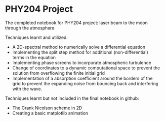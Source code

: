 # PHY204 Project
The completed notebook for PHY204 project: laser beam to the moon through the atmosphere

Techniques learnt and utilized:
- A 2D-spectral method to numerically solve a differential equation
- Implementing the split step method for additional (non-differential) terms in the equation
- Implementing phase screens to incorporate atmospheric turbulence
- Change of coordinates to a dynamic computational space to prevent the solution from overflowing the finite initial grid
- Implementation of a absorption coefficient around the borders of the grid to prevent the expanding noise from bouncing back and interfering with the wave.


Techniques learnt but not included in the final notebook in github:
- The Crank Nicolson scheme in 2D
- Creating a basic matplotlib animation
